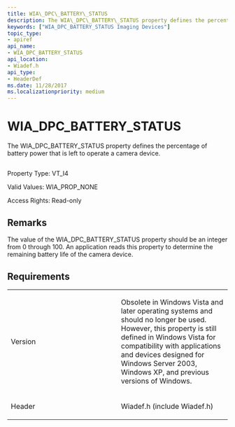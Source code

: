 ```yaml
---
title: WIA\_DPC\_BATTERY\_STATUS
description: The WIA\_DPC\_BATTERY\_STATUS property defines the percentage of battery power that is left to operate a camera device.
keywords: ["WIA_DPC_BATTERY_STATUS Imaging Devices"]
topic_type:
- apiref
api_name:
- WIA_DPC_BATTERY_STATUS
api_location:
- Wiadef.h
api_type:
- HeaderDef
ms.date: 11/28/2017
ms.localizationpriority: medium
---
```


# WIA\_DPC\_BATTERY\_STATUS


The WIA\_DPC\_BATTERY\_STATUS property defines the percentage of battery power that is left to operate a camera device.

## <span id="ddk_wia_dpc_battery_status_si"></span><span id="DDK_WIA_DPC_BATTERY_STATUS_SI"></span>


Property Type: VT\_I4

Valid Values: WIA\_PROP\_NONE

Access Rights: Read-only

## Remarks

The value of the WIA\_DPC\_BATTERY\_STATUS property should be an integer from 0 through 100. An application reads this property to determine the remaining battery life of the camera device.

## Requirements

<table>
<colgroup>
<col width="50%" />
<col width="50%" />
</colgroup>
<tbody>
<tr class="odd">
<td><p>Version</p></td>
<td><p>Obsolete in Windows Vista and later operating systems and should no longer be used. However, this property is still defined in Windows Vista for compatibility with applications and devices designed for Windows Server 2003, Windows XP, and previous versions of Windows.</p></td>
</tr>
<tr class="even">
<td><p>Header</p></td>
<td>Wiadef.h (include Wiadef.h)</td>
</tr>
</tbody>
</table>

 

 





